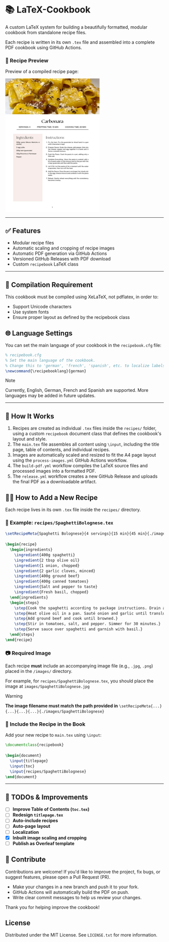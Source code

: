 # 📚 LaTeX-Cookbook

A custom LaTeX system for building a beautifully formatted, modular cookbook from standalone recipe files.

Each recipe is written in its own `.tex` file and assembled into a complete PDF cookbook using GitHub Actions.

### 📖 Recipe Preview

Preview of a compiled recipe page:

<img src="./assets/page.webp" alt="Recipe Preview" width="300"/>

---

## ✅ Features

- Modular recipe files
- Automatic scaling and cropping of recipe images
- Automatic PDF generation via GitHub Actions
- Versioned GitHub Releases with PDF download
- Custom `recipebook` LaTeX class

---

## 🔧 Compilation Requirement

This cookbook must be compiled using XeLaTeX, not pdflatex, in order to:

- Support Unicode characters
- Use system fonts
- Ensure proper layout as defined by the recipebook class

## 🌐 Language Settings

You can set the main language of your cookbook in the `recipebook.cfg` file:

```latex
% recipebook.cfg
% Set the main language of the cookbook.
% Change this to 'german', 'french', 'spanish', etc. to localize labels and babel.
\newcommand{\recipebooklang}{german}
```
> [!NOTE]
> Currently, English, German, French and Spanish are supported. More languages may be added in future updates.

---

## 📖 How It Works

1. Recipes are created as individual `.tex` files inside the `recipes/` folder, using a custom `recipebook` document class that defines the cookbook's layout and style.
2. The `main.tex` file assembles all content using `\input`, including the title page, table of contents, and individual recipes.
3. Images are automatically scaled and resized to fit the A4 page layout using the `process-images.yml` GitHub Actions workflow.
4. The `build-pdf.yml` workflow compiles the LaTeX source files and processed images into a formatted PDF.
5. The `release.yml` workflow creates a new GitHub Release and uploads the final PDF as a downloadable artifact.

## 🧑‍🍳 How to Add a New Recipe

Each recipe lives in its own `.tex` file inside the `recipes/` directory.

### 📄 Example: `recipes/SpaghettiBolognese.tex`

```latex
\setRecipeMeta{Spaghetti Bolognese}{4 servings}{15 min}{45 min}{./images/SpaghettiBolognese}

\begin{recipe}
  \begin{ingredients}
    \ingredient{400g spaghetti}
    \ingredient{2 tbsp olive oil}
    \ingredient{1 onion, chopped}
    \ingredient{2 garlic cloves, minced}
    \ingredient{400g ground beef}
    \ingredient{400g canned tomatoes}
    \ingredient{Salt and pepper to taste}
    \ingredient{Fresh basil, chopped}
  \end{ingredients}
  \begin{steps}
    \step{Cook the spaghetti according to package instructions. Drain and set aside.}
    \step{Heat olive oil in a pan. Sauté onion and garlic until translucent.}
    \step{Add ground beef and cook until browned.}
    \step{Stir in tomatoes, salt, and pepper. Simmer for 30 minutes.}
    \step{Serve sauce over spaghetti and garnish with basil.}
  \end{steps}
\end{recipe}
```

### 📷 Required Image

Each recipe **must** include an accompanying image file (e.g., `.jpg`, `.png`) placed in the `/images/` directory.

For example, for `recipes/SpaghettiBolognese.tex`, you should place the image at `images/SpaghettiBolognese.jpg`

> [!WARNING]
> **The image filename must match the path provided in** `\setRecipeMeta{...}{...}{...}{...}{./images/SpaghettiBolognese}`  

### 🧩 Include the Recipe in the Book

Add your new recipe to `main.tex` using `\input`:

```latex
\documentclass{recipebook}

\begin{document}
  \input{titlepage}
  \input{toc}
  \input{recipes/SpaghettiBolognese}
\end{document}
```

---

## 📌 TODOs & Improvements

- [ ] **Improve Table of Contents (`toc.tex`)**
- [ ] **Redesign `titlepage.tex`**
- [ ] **Auto-include recipes**
- [ ] **Auto-page layout**
- [ ] **Localization**
- [x] **Inbuilt image scaling and cropping**
- [ ] **Publish as Overleaf template**

## 🤝 Contribute

Contributions are welcome! If you'd like to improve the project, fix bugs, or suggest features, please open a Pull Request (PR).

- Make your changes in a new branch and push it to your fork.
- GitHub Actions will automatically build the PDF on push.
- Write clear commit messages to help us review your changes.

Thank you for helping improve the cookbook!

## License

Distributed under the MIT License. See `LICENSE.txt` for more information.
